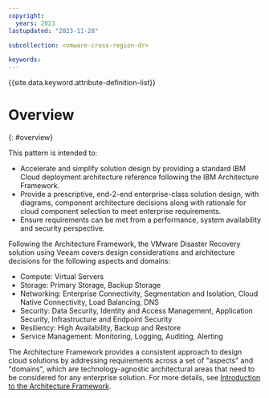 ```yaml
---
copyright:
  years: 2023
lastupdated: "2023-11-28"

subcollection: <vmware-cross-region-dr>

keywords:
---
```

{{site.data.keyword.attribute-definition-list}}

# Overview

{: #overview}

<!-- Note to author>    THIS SHOULD BE ABOUT 10 – 15 LINES AND FOLLOW….
The objective of this pattern is to provide a solution design for……. -->

This pattern is intended to:

* Accelerate and simplify solution design by providing a standard IBM Cloud deployment architecture reference following the IBM Architecture Framework.
* Provide a prescriptive, end-2-end enterprise-class solution design, with diagrams, component architecture decisions along with rationale for cloud component selection to meet enterprise requirements.
* Ensure requirements can be met from a performance, system availability and security perspective.

<!-- Add any clarifications of what is in scope/out of scope, make sure you address these points in the doc) -->

Following the Architecture Framework, the VMware Disaster Recovery solution using Veeam  covers design considerations and architecture decisions for the following aspects and domains:

<!-- Note to author> <List the aspects and domains covered in this pattern; Here is an example:-->

- Compute: Virtual Servers
- Storage: Primary Storage, Backup Storage
- Networking: Enterprise Connectivity, Segmentation and Isolation, Cloud Native Connectivity, Load Balancing, DNS
- Security: Data Security, Identity and Access Management, Application Security, Infrastructure and Endpoint Security
- Resiliency: High Availability, Backup and Restore
- Service Management: Monitoring, Logging, Auditing, Alerting

The Architecture Framework provides a consistent approach to design cloud solutions by addressing requirements across a set of "aspects" and "domains", which are technology-agnostic architectural areas that need to be considered for any enterprise solution. For more details, see [Introduction to the Architecture Framework](/docs/architecture-framework).
